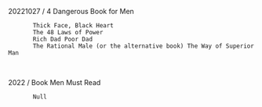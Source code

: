 20221027 / 4 Dangerous Book for Men

           Thick Face, Black Heart
           The 48 Laws of Power
           Rich Dad Poor Dad
           The Rational Male (or the alternative book) The Way of Superior Man

<br/>

2022 / Book Men Must Read

           Null
           
<br/>
